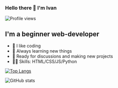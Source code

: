 ### Hello there 👋 I'm Ivan


![Profile views](https://gpvc.arturio.dev/ermakov95)  

## I'm a beginner web-developer
- 💪 I like coding
- 🌱 Always learning new things
- 🔭 Ready for discussions and making new projects
- 👨‍💻 Skills: HTML/CSS/JS/Python


[![Top Langs](https://github-readme-stats.vercel.app/api/top-langs/?username=ermakov95)](https://github.com/anuraghazra/github-readme-stats)

![GitHub stats](https://github-readme-stats.vercel.app/api?username=ermakov95&show_icons=true)  

